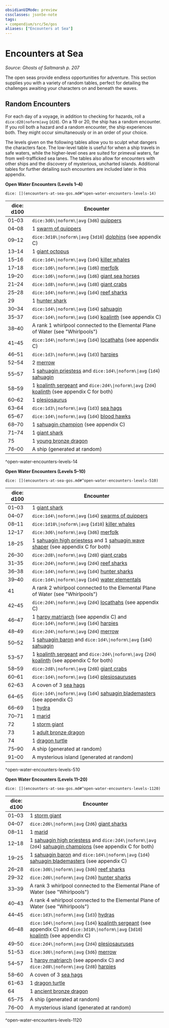 ```yaml
---
obsidianUIMode: preview
cssclasses: json5e-note
tags:
- compendium/src/5e/gos
aliases: ["Encounters at Sea"]
---
```

# Encounters at Sea
*Source: Ghosts of Saltmarsh p. 207* 

The open seas provide endless opportunities for adventure. This section supplies you with a variety of random tables, perfect for detailing the challenges awaiting your characters on and beneath the waves.

## Random Encounters

For each day of a voyage, in addition to checking for hazards, roll a `dice:d20|noform|avg` (`d20`). On a 19 or 20, the ship has a random encounter. If you roll both a hazard and a random encounter, the ship experiences both. They might occur simultaneously or in an order of your choice.

The levels given on the following tables allow you to sculpt what dangers the characters face. The low-level table is useful for when a ship travels in safe waters, while the higher-level ones are suited for primeval waters, far from well-trafficked sea lanes. The tables also allow for encounters with other ships and the discovery of mysterious, uncharted islands. Additional tables for further detailing such encounters are included later in this appendix.

**Open Water Encounters (Levels 1–4)**

`dice: [](encounters-at-sea-gos.md#^open-water-encounters-levels-14)`

| dice: d100 | Encounter |
|------------|-----------|
| 01–03 | `dice:3d6\\|noform\\|avg` (`3d6`) [quippers](2-Mechanics/CLI/bestiary/beast/quipper.md) |
| 04–08 | 1 [swarm of quippers](2-Mechanics/CLI/bestiary/beast/swarm-of-quippers.md) |
| 09–12 | `dice:3d10\\|noform\\|avg` (`3d10`) [dolphins](2-Mechanics/CLI/bestiary/beast/dolphin-mpmm.md) (see appendix C) |
| 13–14 | 1 [giant octopus](2-Mechanics/CLI/bestiary/beast/giant-octopus.md) |
| 15–16 | `dice:1d4\\|noform\\|avg` (`1d4`) [killer whales](2-Mechanics/CLI/bestiary/beast/killer-whale.md) |
| 17–18 | `dice:1d6\\|noform\\|avg` (`1d6`) [merfolk](2-Mechanics/CLI/bestiary/humanoid/merfolk.md) |
| 19–20 | `dice:1d6\\|noform\\|avg` (`1d6`) [giant sea horses](2-Mechanics/CLI/bestiary/beast/giant-sea-horse.md) |
| 21–24 | `dice:1d8\\|noform\\|avg` (`1d8`) [giant crabs](2-Mechanics/CLI/bestiary/beast/giant-crab.md) |
| 25–28 | `dice:1d4\\|noform\\|avg` (`1d4`) [reef sharks](2-Mechanics/CLI/bestiary/beast/reef-shark.md) |
| 29 | 1 [hunter shark](2-Mechanics/CLI/bestiary/beast/hunter-shark.md) |
| 30–34 | `dice:1d4\\|noform\\|avg` (`1d4`) [sahuagin](2-Mechanics/CLI/bestiary/humanoid/sahuagin.md) |
| 35–37 | `dice:1d4\\|noform\\|avg` (`1d4`) [koalinth](2-Mechanics/CLI/bestiary/humanoid/koalinth-gos.md) (see appendix C) |
| 38–40 | A rank 1 whirlpool connected to the Elemental Plane of Water (see "Whirlpools") |
| 41–45 | `dice:1d4\\|noform\\|avg` (`1d4`) [locathahs](2-Mechanics/CLI/bestiary/humanoid/locathah-gos.md) (see appendix C) |
| 46–51 | `dice:1d3\\|noform\\|avg` (`1d3`) [harpies](2-Mechanics/CLI/bestiary/monstrosity/harpy.md) |
| 52–54 | 2 [merrow](2-Mechanics/CLI/bestiary/monstrosity/merrow.md) |
| 55–57 | 1 [sahuagin priestess](2-Mechanics/CLI/bestiary/humanoid/sahuagin-priestess.md) and `dice:1d4\\|noform\\|avg` (`1d4`) [sahuagin](2-Mechanics/CLI/bestiary/humanoid/sahuagin.md) |
| 58–59 | 1 [koalinth sergeant](2-Mechanics/CLI/bestiary/humanoid/koalinth-sergeant-gos.md) and `dice:2d4\\|noform\\|avg` (`2d4`) [koalinth](2-Mechanics/CLI/bestiary/humanoid/koalinth-gos.md) (see appendix C for both) |
| 60–62 | 1 [plesiosaurus](2-Mechanics/CLI/bestiary/beast/plesiosaurus.md) |
| 63–64 | `dice:1d3\\|noform\\|avg` (`1d3`) [sea hags](2-Mechanics/CLI/bestiary/fey/sea-hag.md) |
| 65–67 | `dice:1d4\\|noform\\|avg` (`1d4`) [blood hawks](2-Mechanics/CLI/bestiary/beast/blood-hawk.md) |
| 68–70 | 1 [sahuagin champion](2-Mechanics/CLI/bestiary/humanoid/sahuagin-champion-gos.md) (see appendix C) |
| 71–74 | 1 [giant shark](2-Mechanics/CLI/bestiary/beast/giant-shark.md) |
| 75 | 1 [young bronze dragon](2-Mechanics/CLI/bestiary/dragon/young-bronze-dragon.md) |
| 76–00 | A ship (generated at random) |
^open-water-encounters-levels-14

**Open Water Encounters (Levels 5–10)**

`dice: [](encounters-at-sea-gos.md#^open-water-encounters-levels-510)`

| dice: d100 | Encounter |
|------------|-----------|
| 01–03 | 1 [giant shark](2-Mechanics/CLI/bestiary/beast/giant-shark.md) |
| 04–07 | `dice:1d4\\|noform\\|avg` (`1d4`) [swarms of quippers](2-Mechanics/CLI/bestiary/beast/swarm-of-quippers.md) |
| 08–11 | `dice:1d10\\|noform\\|avg` (`1d10`) [killer whales](2-Mechanics/CLI/bestiary/beast/killer-whale.md) |
| 12–17 | `dice:3d6\\|noform\\|avg` (`3d6`) [merfolk](2-Mechanics/CLI/bestiary/humanoid/merfolk.md) |
| 18–25 | 1 [sahuagin high priestess](2-Mechanics/CLI/bestiary/humanoid/sahuagin-high-priestess-gos.md) and 1 [sahuagin wave shaper](2-Mechanics/CLI/bestiary/humanoid/sahuagin-wave-shaper-gos.md) (see appendix C for both) |
| 26–30 | `dice:2d8\\|noform\\|avg` (`2d8`) [giant crabs](2-Mechanics/CLI/bestiary/beast/giant-crab.md) |
| 31–35 | `dice:2d4\\|noform\\|avg` (`2d4`) [reef sharks](2-Mechanics/CLI/bestiary/beast/reef-shark.md) |
| 36–38 | `dice:1d4\\|noform\\|avg` (`1d4`) [hunter sharks](2-Mechanics/CLI/bestiary/beast/hunter-shark.md) |
| 39–40 | `dice:1d4\\|noform\\|avg` (`1d4`) [water elementals](2-Mechanics/CLI/bestiary/elemental/water-elemental.md) |
| 41 | A rank 2 whirlpool connected to the Elemental Plane of Water (see "Whirlpools") |
| 42–45 | `dice:2d4\\|noform\\|avg` (`2d4`) [locathahs](2-Mechanics/CLI/bestiary/humanoid/locathah-gos.md) (see appendix C) |
| 46–47 | 1 [harpy matriarch](2-Mechanics/CLI/bestiary/monstrosity/harpy-matriarch-gos.md) (see appendix C) and `dice:1d4\\|noform\\|avg` (`1d4`) [harpies](2-Mechanics/CLI/bestiary/monstrosity/harpy.md) |
| 48–49 | `dice:2d4\\|noform\\|avg` (`2d4`) [merrow](2-Mechanics/CLI/bestiary/monstrosity/merrow.md) |
| 50–52 | 1 [sahuagin baron](2-Mechanics/CLI/bestiary/humanoid/sahuagin-baron.md) and `dice:1d4\\|noform\\|avg` (`1d4`) [sahuagin](2-Mechanics/CLI/bestiary/humanoid/sahuagin.md) |
| 53–57 | 1 [koalinth sergeant](2-Mechanics/CLI/bestiary/humanoid/koalinth-sergeant-gos.md) and `dice:2d4\\|noform\\|avg` (`2d4`) [koalinth](2-Mechanics/CLI/bestiary/humanoid/koalinth-gos.md) (see appendix C for both) |
| 58–59 | `dice:2d8\\|noform\\|avg` (`2d8`) [giant crabs](2-Mechanics/CLI/bestiary/beast/giant-crab.md) |
| 60–61 | `dice:1d4\\|noform\\|avg` (`1d4`) [plesiosauruses](2-Mechanics/CLI/bestiary/beast/plesiosaurus.md) |
| 62–63 | A coven of 3 [sea hags](2-Mechanics/CLI/bestiary/fey/sea-hag.md) |
| 64–65 | `dice:1d4\\|noform\\|avg` (`1d4`) [sahuagin blademasters](2-Mechanics/CLI/bestiary/humanoid/sahuagin-blademaster-gos.md) (see appendix C) |
| 66–69 | 1 [hydra](2-Mechanics/CLI/bestiary/monstrosity/hydra.md) |
| 70–71 | 1 [marid](2-Mechanics/CLI/bestiary/elemental/marid.md) |
| 72 | 1 [storm giant](2-Mechanics/CLI/bestiary/giant/storm-giant.md) |
| 73 | 1 [adult bronze dragon](2-Mechanics/CLI/bestiary/dragon/adult-bronze-dragon.md) |
| 74 | 1 [dragon turtle](2-Mechanics/CLI/bestiary/dragon/dragon-turtle.md) |
| 75–90 | A ship (generated at random) |
| 91–00 | A mysterious island (generated at random) |
^open-water-encounters-levels-510

**Open Water Encounters (Levels 11–20)**

`dice: [](encounters-at-sea-gos.md#^open-water-encounters-levels-1120)`

| dice: d100 | Encounter |
|------------|-----------|
| 01–03 | 1 [storm giant](2-Mechanics/CLI/bestiary/giant/storm-giant.md) |
| 04–07 | `dice:2d6\\|noform\\|avg` (`2d6`) [giant sharks](2-Mechanics/CLI/bestiary/beast/giant-shark.md) |
| 08–11 | 1 [marid](2-Mechanics/CLI/bestiary/elemental/marid.md) |
| 12–18 | 1 [sahuagin high priestess](2-Mechanics/CLI/bestiary/humanoid/sahuagin-high-priestess-gos.md) and `dice:2d4\\|noform\\|avg` (`2d4`) [sahuagin champions](2-Mechanics/CLI/bestiary/humanoid/sahuagin-champion-gos.md) (see appendix C for both) |
| 19–25 | 1 [sahuagin baron](2-Mechanics/CLI/bestiary/humanoid/sahuagin-baron.md) and `dice:1d4\\|noform\\|avg` (`1d4`) [sahuagin blademasters](2-Mechanics/CLI/bestiary/humanoid/sahuagin-blademaster-gos.md) (see appendix C) |
| 26–28 | `dice:3d6\\|noform\\|avg` (`3d6`) [reef sharks](2-Mechanics/CLI/bestiary/beast/reef-shark.md) |
| 29–32 | `dice:2d6\\|noform\\|avg` (`2d6`) [hunter sharks](2-Mechanics/CLI/bestiary/beast/hunter-shark.md) |
| 33–39 | A rank 3 whirlpool connected to the Elemental Plane of Water (see "Whirlpools") |
| 40–43 | A rank 4 whirlpool connected to the Elemental Plane of Water (see "Whirlpools") |
| 44–45 | `dice:1d3\\|noform\\|avg` (`1d3`) [hydras](2-Mechanics/CLI/bestiary/monstrosity/hydra.md) |
| 46–48 | `dice:1d4\\|noform\\|avg` (`1d4`) [koalinth sergeant](2-Mechanics/CLI/bestiary/humanoid/koalinth-sergeant-gos.md) (see appendix C) and `dice:3d10\\|noform\\|avg` (`3d10`) [koalinth](2-Mechanics/CLI/bestiary/humanoid/koalinth-gos.md) (see appendix C) |
| 49–50 | `dice:2d4\\|noform\\|avg` (`2d4`) [plesiosauruses](2-Mechanics/CLI/bestiary/beast/plesiosaurus.md) |
| 51–53 | `dice:3d6\\|noform\\|avg` (`3d6`) [merrow](2-Mechanics/CLI/bestiary/monstrosity/merrow.md) |
| 54–57 | 1 [harpy matriarch](2-Mechanics/CLI/bestiary/monstrosity/harpy-matriarch-gos.md) (see appendix C) and `dice:2d8\\|noform\\|avg` (`2d8`) [harpies](2-Mechanics/CLI/bestiary/monstrosity/harpy.md) |
| 58–60 | A coven of 3 [sea hags](2-Mechanics/CLI/bestiary/fey/sea-hag.md) |
| 61–63 | 1 [dragon turtle](2-Mechanics/CLI/bestiary/dragon/dragon-turtle.md) |
| 64 | 1 [ancient bronze dragon](2-Mechanics/CLI/bestiary/dragon/ancient-bronze-dragon.md) |
| 65–75 | A ship (generated at random) |
| 76–00 | A mysterious island (generated at random) |
^open-water-encounters-levels-1120